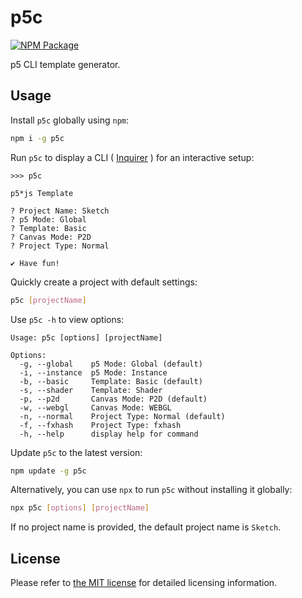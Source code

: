 # p5c

[![NPM Package][npm]][npm-url]

p5 CLI template generator.

## Usage

Install `p5c` globally using `npm`:

```bash
npm i -g p5c
```

Run `p5c` to display a CLI ( [Inquirer](https://github.com/SBoudrias/Inquirer.js) ) for an interactive setup:

```text
>>> p5c

p5*js Template

? Project Name: Sketch
? p5 Mode: Global
? Template: Basic
? Canvas Mode: P2D
? Project Type: Normal

✔ Have fun!
```

Quickly create a project with default settings:

```bash
p5c [projectName]
```

Use `p5c -h` to view options:

```text
Usage: p5c [options] [projectName]

Options:
  -g, --global    p5 Mode: Global (default)
  -i, --instance  p5 Mode: Instance
  -b, --basic     Template: Basic (default)
  -s, --shader    Template: Shader
  -p, --p2d       Canvas Mode: P2D (default)
  -w, --webgl     Canvas Mode: WEBGL
  -n, --normal    Project Type: Normal (default)
  -f, --fxhash    Project Type: fxhash
  -h, --help      display help for command
```

Update `p5c` to the latest version:

```bash
npm update -g p5c
```

Alternatively, you can use `npx` to run `p5c` without installing it globally:

```bash
npx p5c [options] [projectName]
```

If no project name is provided, the default project name is `Sketch`.

## License

Please refer to [the MIT license](https://github.com/ZRNOF/p5c/blob/main/LICENSE) for detailed licensing information.

[npm]: https://img.shields.io/npm/v/p5c
[npm-url]: https://www.npmjs.com/package/p5c
